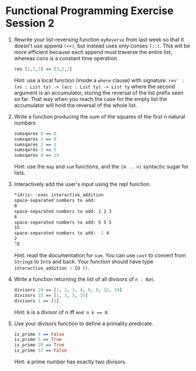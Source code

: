# Functional Programming Exercise Session 2

 1. Rewrite your list-reversing function `myReverse` from last week so that it
    doesn't use append `(++)`, but instead uses only conses `(::)`.  This
    will be more efficient because each append must traverse the entire
    list, whereas cons is a constant time operation.
    ``` idris
    rev [1,2,3] == [3,2,1]
    ```
    Hint: use a local function (inside a `where` clause) with 
    signature: `rev' : (xs : List ty) -> (acc : List ty) -> List ty` 
    where the second argument is an
    accumulator, storing the reversal of the list prefix seen so far.
    That way when you reach the case for the empty list the accumulator
    will hold the reversal of the whole list.

 2. Write a function producing the sum of the squares of the first n natural numbers
    ``` idris
    sumsqares 0 == 0
    sumsqares 1 == 0
    sumsqares 2 == 1
    sumsqares 3 == 5
    sumsqares 4 == 14
    ```
    Hint: use the `map` and `sum` functions, and the `[m .. n]` syntactic sugar for lists.

 3. Interactively add the user's input using the repl function.
    ``` bash
    *idris> :exec interactive_addition
    space-separated numbers to add:
    0
    space-separated numbers to add: 1 2 3
    6
    space-separated numbers to add: 5 5 5
    15
    space-separated numbers to add: -2 4 
    2
    ^D
    ```
    Hint: read the documentation for `sum`. You can use `cast` to convert
    from `String`s to `Int`s and back. Your function should have type
    `interactive_addition : IO ()`.

 4. Write a function returning the list of all divisors of `n : Nat`.
    ``` idris
    divisors 24 == [1, 2, 3, 4, 6, 8, 12, 24]
    divisors 15 == [1, 3, 5, 15]
    divisors 1 == [1]
    ```
    Hint: k is a divisor of n iff `mod n k == 0`.

 5. Use your divisors function to define a primality predicate.
    ``` idris
    is_prime 4 == False
    is_prime 5 == True
    is_prime 29 == True
    is_prime 57 == False
    ```
    Hint: a prime number has exactly two divisors.
